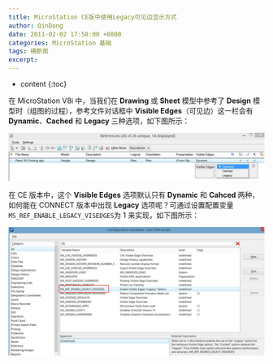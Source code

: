 ```yaml
---
title: MicroStation CE版中使用Legacy可见边显示方式
author: QinDong
date: 2011-02-02 17:58:00 +0800
categories: MicroStation 基础
tags: 横断面
excerpt: 
---
```

* content
{:toc}

在 MicroStation V8i 中，当我们在 **Drawing** 或 **Sheet** 模型中参考了 **Design** 模型时（组图的过程），参考文件对话框中 **Visible Edges**（可见边）这一栏会有 **Dynamic**、**Cached** 和 **Legacy** 三种选项，如下图所示：

![](/img/2022/2022-10-02-17-09-39.png)

在 CE 版本中，这个 **Visible Edges** 选项默认只有 **Dynamic** 和 **Cahced** 两种，如何能在 CONNECT 版本中出现 **Legacy** 选项呢？可通过设置配置变量`MS_REF_ENABLE_LEGACY_VISEDGES`为 1 来实现，如下图所示：

![](/img/2022/2022-10-02-17-09-47.png)